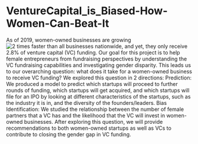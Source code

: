 # VentureCapital_is_Biased-How-Women-Can-Beat-It

As of 2019, women-owned businesses are growing ![2 times faster than all businesses nationwide](https://www.businesswire.com/news/home/20190923005500/en/Woman-Owned-Businesses-Are-Growing-2X-Faster-On-Average-Than-All-Businesses-Nationwide), and yet, they only receive 2.8% of venture capital (VC) funding. 
Our goal for this project is to help female entrepreneurs from fundraising perspectives by understanding the VC fundraising capabilities and investigating gender disparity. This leads us to our overarching question: what does it take for a women-owned business to receive VC funding? We explored this question in 2 directions: 
Prediction: We produced a model to predict which startups will proceed to further rounds of funding, which startups will get acquired, and which startups will file for an IPO by looking at different characteristics of the startups, such as the industry it is in, and the diversity of the founders/leaders.
Bias Identification: We studied the relationship between the number of female partners that a VC has and the likelihood that the VC will invest in women-owned businesses.
After exploring this question, we will provide recommendations to both women-owned startups as well as VCs to contribute to closing the gender gap in VC funding.

